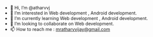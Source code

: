 - 👋 Hi, I’m @atharvvj
- 👀 I’m interested in Web development , Android development.
- 🌱 I’m currently learning Web development , Android development.
- 💞️ I’m looking to collaborate on Web development.
- 📫 How to reach me : mratharvvijay@gmail.com

<!---
atharvvj/atharvvj is a ✨ special ✨ repository because its `README.md` (this file) appears on your GitHub profile.
You can click the Preview link to take a look at your changes.
--->
